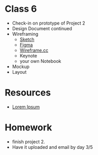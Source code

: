 # Class 6

* Check-in on prototype of Project 2
* Design Document continued
* Wireframing
    * [Sketch](https://www.sketchapp.com/)
    * [Figma](https://www.figma.com/)
    * [Wireframe.cc](https://wireframe.cc)
    * Keynote
    * your own Notebook
* Mockup
* Layout

# Resources

* [Lorem Ipsum](http://generator.lorem-ipsum.info/)

# Homework
* finish project 2.
* Have it uploaded and email by day 3/5
